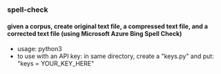 ### spell-check
#### given a corpus, create original text file, a compressed text file, and a corrected text file (using Microsoft Azure Bing Spell Check)
* usage: python3 <text corpus> <index of letter to remove>
* to use with an API key: in same directory, create a "keys.py" and put: "keys = YOUR_KEY_HERE"